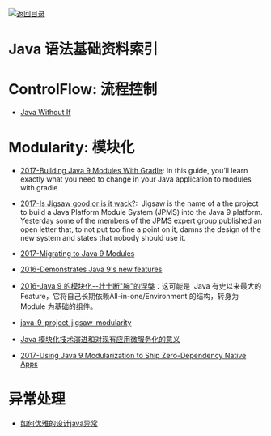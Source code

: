 [![返回目录](https://parg.co/UGo)](https://parg.co/b4z) 
 
 


# Java 语法基础资料索引

# ControlFlow: 流程控制

- [Java Without If](http://ashtonkemerling.com/blog/2017/01/26/java-without-if/)

# Modularity: 模块化

- [2017-Building Java 9 Modules With Gradle](https://guides.gradle.org/building-java-9-modules/): In this guide, you’ll learn exactly what you need to change in your Java application to modules with gradle


- [2017-Is Jigsaw good or is it wack?](https://blog.plan99.net/is-jigsaw-good-or-is-it-wack-ec634d36dd6f):  Jigsaw is the name of a the project to build a Java Platform Module System (JPMS) into the Java 9 platform. Yesterday some of the members of the JPMS expert group published an open letter that, to not put too fine a point on it, damns the design of the new system and states that nobody should use it.

- [2017-Migrating to Java 9 Modules](https://parg.co/b4e)

- [2016-Demonstrates Java 9's new features](https://github.com/CodeFX-org/demo-java-9)

- [2016-Java 9 的模块化--壮士断"腕"的涅槃](http://6me.us/OPe)：这可能是  Java 有史以来最大的 Feature，它将自己长期依赖All-in-one/Environment 的结构，转身为 Module 为基础的组件。

- [java-9-project-jigsaw-modularity](https://medium.com/@annimon119/java-9-project-jigsaw-modularity-679fa88f7f2#.3z50mk2pv)

- [Java 模块化技术演进和对现有应用微服务化的意义](http://mp.weixin.qq.com/s?__biz=MzA5Nzc4OTA1Mw==&mid=2659598755&idx=1&sn=6c3247a42105fb290ccfc3ee02530b46&chksm=8be994b1bc9e1da7d922e1d98d7e6afda019a5fa74fd9beebc11406fd94e7dd628d841b45f2f&mpshare=1&scene=23&srcid=1225TdKqbBRjlcOij7NR9JQc#rd)


- [2017-Using Java 9 Modularization to Ship Zero-Dependency Native Apps](https://steveperkins.com/using-java-9-modularization-to-ship-zero-dependency-native-apps/)

# 异常处理

- [如何优雅的设计java异常](http://lrwinx.github.io/2016/04/28/%E5%A6%82%E4%BD%95%E4%BC%98%E9%9B%85%E7%9A%84%E8%AE%BE%E8%AE%A1java%E5%BC%82%E5%B8%B8/?hmsr=toutiao.io&utm_medium=toutiao.io&utm_source=toutiao.io)